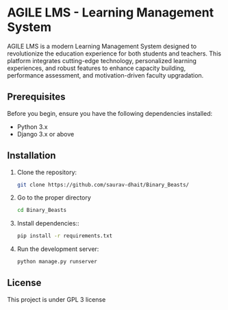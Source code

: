 # AGILE LMS - Learning Management System

AGILE LMS is a modern Learning Management System designed to revolutionize the education experience for both students and teachers. This platform integrates cutting-edge technology, personalized learning experiences, and robust features to enhance capacity building, performance assessment, and motivation-driven faculty upgradation.

## Prerequisites

Before you begin, ensure you have the following dependencies installed:

- Python 3.x 
- Django 3.x or above

## Installation

1. Clone the repository:

   ```bash
   git clone https://github.com/saurav-dhait/Binary_Beasts/
   ```
2. Go to the proper directory 

   ```bash
   cd Binary_Beasts
   ```
3. Install dependencies::

   ```bash
   pip install -r requirements.txt 
   ```
4. Run the development server:

   ```bash
   python manage.py runserver
   ```

## License
This project is under GPL 3 license

